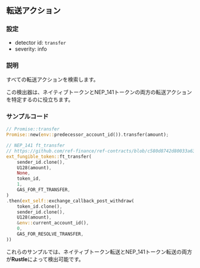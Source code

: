 
## 転送アクション

### 設定

* detector id: `transfer`
* severity: info

### 説明

すべての転送アクションを検索します。

この検出器は、ネイティブトークンとNEP_141トークンの両方の転送アクションを特定するのに役立ちます。

### サンプルコード

```rust
// Promise::transfer
Promise::new(env::predecessor_account_id()).transfer(amount);
```

```rust
// NEP_141 ft_transfer
// https://github.com/ref-finance/ref-contracts/blob/c580d8742d80033a630a393180163ab70f9f3c94/ref-exchange/src/account_deposit.rs#L446
ext_fungible_token::ft_transfer(
    sender_id.clone(),
    U128(amount),
    None,
    token_id,
    1,
    GAS_FOR_FT_TRANSFER,
)
.then(ext_self::exchange_callback_post_withdraw(
    token_id.clone(),
    sender_id.clone(),
    U128(amount),
    &env::current_account_id(),
    0,
    GAS_FOR_RESOLVE_TRANSFER,
))
```

これらのサンプルでは、ネイティブトークン転送とNEP_141トークン転送の両方が**Rustle**によって検出可能です。
